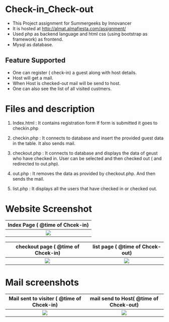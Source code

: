 # Check-in_Check-out
* This Project assignment for Summergeeks by Innovancer 
* It is hosted at http://almat.almafiesta.com/assignment/
* Used php as backend language and html css (using bootstrap as framework) as frontend.
* Mysql as database.



## Feature Supported
* One can register ( check-in) a guest along with host details.
* Host will get a mail.
* When Host is checked-out mail will be send to host.
* One can also see the list of all visited custmers.


# Files and description
1. Index.html : It contains registration form 
                If form is submitted it goes to checkin.php
              
2. checkin.php : It connects to database and insert the provided guest data in the table.
                 It also sends mail.
                 
                 
3. checkout.php : It connects to database and displays the data of geust who have checked in.
                 User can be selected and then checked out ( and redirected to out.php).
                 
         
4. out.php : It removes the data as provided by checkout.php.
              And then sends the mail.
5. list.php : It displays all the users that have checked in or checked out.
                 

# Website  Screenshot
Index Page  ( @time of Chcek-in)          |
:----------------------------------------------------:|
![](https://i.imgur.com/GpBKoJb.png)   |

checkout page  ( @time of Chcek-in)            | list page  ( @time of Chcek-out)
:----------------------------------------------------:|:-----------------------------------:
![](https://i.imgur.com/Q2KNvG2.png)                | ![](https://i.imgur.com/Q2KNvG2.png) 




# Mail screenshots
Mail sent to visiter  ( @time of Chcek-in)            |  mail send to Host( @time of Chcek-out)
:----------------------------------------------------:|:-----------------------------------:
![](https://i.imgur.com/Hlgl4R8.png)                | ![](https://i.imgur.com/Hlgl4R8.png) 



